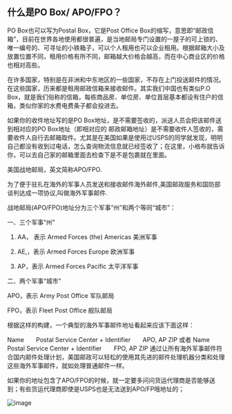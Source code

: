 ## 什么是PO Box/ APO/FPO？

PO Box也可以写为Postal Box，它是Post Office Box的缩写，意思即“邮政信箱”，目前在世界各地使用都很普遍，是当地邮局专门设置的一屋子的可上锁的、唯一编号的、可寻址的小铁箱子，可以个人租用也可以企业租用。根据邮箱大小及放置位置不同，租用价格有所不同，邮箱越大价格会越高，而在中心商业区的价格也相对高些。

在许多国家，特别是在非洲和中东地区的一些国家，不存在上门投送邮件的情况。在这些国家，历来都是租用邮政信箱来接收邮件。其实我们中国也有类似P.O Box，就是我们俗称的信箱，每栋商品房、单位房、单位首层基本都设有住户的信箱，类似你家的水费电费条子都会投进去。

如果你的收件地址写的是PO Box地址，是不需要签收的，派送人员会把该邮件送到相对应的PO Box地址（即相对应的 邮政邮箱地址）是不需要收件人签收的，需要收件人自行去邮箱取件。尤其是在美国如果是使用过USPS的同学就发现，明明自己都没有收到过电话，怎么查询物流信息就已经签收了；在这里，小格布就告诉你，可以去自己家的邮箱里面去检查下是不是包裹就在里面。


 
美国战地邮局，英文简称APO/FPO.　　
 
为了便于驻扎在海外的军事人员发送和接收邮件海外邮件,美国邮政服务和国防部谈判达成一项协议,叫做海外军事邮件.
 
战地邮局(APO/FPO)地址分为三个军事“州”和两个等同“城市”：
 
一、三个军事“州”
 
1. AA， 表示 Armed Forces (the) Americas 美洲军事
 
2. AE,，表示 Armed Forces Europe 欧洲军事
 
3. AP，表示 Armed Forces Pacific 太平洋军事
 
二、两个军事“城市”
 
APO，表示 Army Post Office 军队邮局
 
FPO，表示 Fleet Post Office 舰队邮局
 
根据这样的构建，一个典型的海外军事邮件地址看起来应该下面这样：
 
Name　　Postal Service Center + Identifier　　APO, AP ZIP
或者
Name　　Postal Service Center + Identifier　　FPO, AP ZIP
通过让所有海外军事邮件符合国内邮件处理计划，美国邮政可以轻松的使用其先进的邮件处理机器分类和处理这些海外军事邮件，就如处理普通邮件一样。

如果你的地址包含了APO/FPO的时候，就一定要多问问货运代理商是否能够送到；有些货运代理商即使是USPS也是无法送到APO/FP哦地址的；


![image](https://user-images.githubusercontent.com/89124962/130026133-36ec34b4-c02d-4c28-a351-64fe0bcf5564.png)


